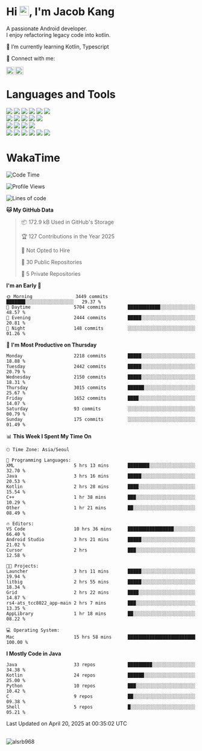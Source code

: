 # Hi <img src="https://media.giphy.com/media/hvRJCLFzcasrR4ia7z/giphy.gif" width="25px">, I'm Jacob Kang
A passionate Android developer.
</br>
I enjoy refactoring legacy code into kotlin.

🌱 I’m currently learning Kotlin, Typescript

🤝 Connect with me:

<a href="https://www.linkedin.com/in/minkyu-kang-b7477b1b2/"><img align="left" src="https://raw.githubusercontent.com/yushi1007/yushi1007/main/images/linkedin.svg" alt="Minkyu Kang | LinkedIn" width="21px"/></a>
<a href="https://www.instagram.com/_jacob_kang/"><img align="left" src="https://raw.githubusercontent.com/yushi1007/yushi1007/main/images/instagram.svg" alt="Jacob Kang | Instagram" width="21px"/></a>

</br>

# Languages and Tools

<div align="left">
<img src="https://img.shields.io/badge/java-007396?logo=java&logoColor=white"/>
<img src="https://img.shields.io/badge/kotlin-7F52FF?logo=kotlin&logoColor=white"/>
<img src="https://img.shields.io/badge/python-3776AB?logo=python&logoColor=white"/>
<img src="https://img.shields.io/badge/bash shell-4EAA25?logo=gnubash&logoColor=white"/>
<img src="https://img.shields.io/badge/c-A8B9CC?logo=c&logoColor=white"/>
<img src="https://img.shields.io/badge/c++-00599C?logo=c%2b%2b&logoColor=white"/>
</div>
<div align="left">
<img src="https://img.shields.io/badge/git-F05032?logo=git&logoColor=white"/>
<img src="https://img.shields.io/badge/github-181717?logo=github&logoColor=white"/>
<img src="https://img.shields.io/badge/mysql-4479A1?logo=mysql&logoColor=white"/>
<img src="https://img.shields.io/badge/sqlite-003B57?logo=sqlite&logoColor=white"/>
<img src="https://img.shields.io/badge/amazon AWS-232F3E?logo=amazonaws&logoColor=white"/>
</div>
<div align="left">
<img src="https://img.shields.io/badge/android-3DDC84?logo=android&logoColor=white"/>
<img src="https://img.shields.io/badge/linux-FCC624?logo=linux&logoColor=white"/>
<img src="https://img.shields.io/badge/flask-000000?logo=flask&logoColor=white"/>
<img src="https://img.shields.io/badge/arduino-00979D?logo=arduino&logoColor=white"/>
</div>
<div align="left">
<img src="https://img.shields.io/badge/slack-4A154B?logo=slack&logoColor=white"/>
<img src="https://img.shields.io/badge/notion-000000?logo=notion&logoColor=white"/>
<img src="https://img.shields.io/badge/jira-0052CC?logo=jira&logoColor=white"/>
<img src="https://img.shields.io/badge/postman-FF6C37?logo=postman&logoColor=white"/>
<img src="https://img.shields.io/badge/intellij-000000?logo=intellijidea&logoColor=white"/>
<img src="https://img.shields.io/badge/pycharm-000000?logo=pycharm&logoColor=white"/>
</div>

# WakaTime

<!--START_SECTION:waka-->
![Code Time](http://img.shields.io/badge/Code%20Time-4%2C766%20hrs%2048%20mins-blue)

![Profile Views](http://img.shields.io/badge/Profile%20Views-0-blue)

![Lines of code](https://img.shields.io/badge/From%20Hello%20World%20I%27ve%20Written-5.2%20million%20lines%20of%20code-blue)

**🐱 My GitHub Data** 

> 📦 172.9 kB Used in GitHub's Storage 
 > 
> 🏆 127 Contributions in the Year 2025
 > 
> 🚫 Not Opted to Hire
 > 
> 📜 30 Public Repositories 
 > 
> 🔑 5 Private Repositories 
 > 
**I'm an Early 🐤** 

```text
🌞 Morning                3449 commits        ███████░░░░░░░░░░░░░░░░░░   29.37 % 
🌆 Daytime                5704 commits        ████████████░░░░░░░░░░░░░   48.57 % 
🌃 Evening                2444 commits        █████░░░░░░░░░░░░░░░░░░░░   20.81 % 
🌙 Night                  148 commits         ░░░░░░░░░░░░░░░░░░░░░░░░░   01.26 % 
```
📅 **I'm Most Productive on Thursday** 

```text
Monday                   2218 commits        █████░░░░░░░░░░░░░░░░░░░░   18.88 % 
Tuesday                  2442 commits        █████░░░░░░░░░░░░░░░░░░░░   20.79 % 
Wednesday                2150 commits        █████░░░░░░░░░░░░░░░░░░░░   18.31 % 
Thursday                 3015 commits        ██████░░░░░░░░░░░░░░░░░░░   25.67 % 
Friday                   1652 commits        ████░░░░░░░░░░░░░░░░░░░░░   14.07 % 
Saturday                 93 commits          ░░░░░░░░░░░░░░░░░░░░░░░░░   00.79 % 
Sunday                   175 commits         ░░░░░░░░░░░░░░░░░░░░░░░░░   01.49 % 
```


📊 **This Week I Spent My Time On** 

```text
🕑︎ Time Zone: Asia/Seoul

💬 Programming Languages: 
XML                      5 hrs 13 mins       ████████░░░░░░░░░░░░░░░░░   32.70 % 
Java                     3 hrs 16 mins       █████░░░░░░░░░░░░░░░░░░░░   20.53 % 
Kotlin                   2 hrs 28 mins       ████░░░░░░░░░░░░░░░░░░░░░   15.54 % 
C++                      1 hr 38 mins        ███░░░░░░░░░░░░░░░░░░░░░░   10.29 % 
Other                    1 hr 21 mins        ██░░░░░░░░░░░░░░░░░░░░░░░   08.49 % 

🔥 Editors: 
VS Code                  10 hrs 36 mins      █████████████████░░░░░░░░   66.40 % 
Android Studio           3 hrs 21 mins       █████░░░░░░░░░░░░░░░░░░░░   21.02 % 
Cursor                   2 hrs               ███░░░░░░░░░░░░░░░░░░░░░░   12.58 % 

🐱‍💻 Projects: 
Launcher                 3 hrs 11 mins       █████░░░░░░░░░░░░░░░░░░░░   19.94 % 
litbig                   2 hrs 55 mins       █████░░░░░░░░░░░░░░░░░░░░   18.34 % 
Grid                     2 hrs 22 mins       ████░░░░░░░░░░░░░░░░░░░░░   14.87 % 
rs4-ats_tcc8022_app-main 2 hrs 7 mins        ███░░░░░░░░░░░░░░░░░░░░░░   13.35 % 
AppLibrary               1 hr 18 mins        ██░░░░░░░░░░░░░░░░░░░░░░░   08.22 % 

💻 Operating System: 
Mac                      15 hrs 58 mins      █████████████████████████   100.00 % 
```

**I Mostly Code in Java** 

```text
Java                     33 repos            █████████░░░░░░░░░░░░░░░░   34.38 % 
Kotlin                   24 repos            ██████░░░░░░░░░░░░░░░░░░░   25.00 % 
Python                   10 repos            ███░░░░░░░░░░░░░░░░░░░░░░   10.42 % 
C                        9 repos             ██░░░░░░░░░░░░░░░░░░░░░░░   09.38 % 
Shell                    5 repos             █░░░░░░░░░░░░░░░░░░░░░░░░   05.21 % 
```




 Last Updated on April 20, 2025 at 00:35:02 UTC
<!--END_SECTION:waka-->

</br>

<div align="left">
<img align="left" src="https://github-readme-stats.vercel.app/api/top-langs?username=alsrb968&show_icons=true&locale=en&layout=compact&theme=dark" alt="alsrb968" />
</div>
